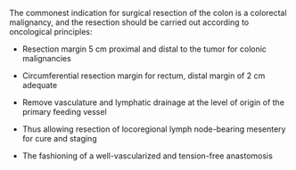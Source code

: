 The commonest indication for surgical resection of the colon is a colorectal malignancy, and the resection should be carried out according to oncological principles:

- Resection margin 5 cm proximal and distal to the tumor for colonic malignancies

- Circumferential resection margin for rectum, distal margin of 2 cm adequate

- Remove vasculature and lymphatic drainage at the level of origin of the primary feeding vessel

- Thus allowing resection of locoregional lymph node-bearing mesentery for cure and staging

- The fashioning of a well-vascularized and tension-free anastomosis